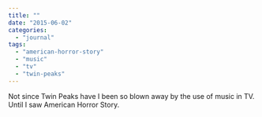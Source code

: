 ```yaml
---
title: ""
date: "2015-06-02"
categories: 
  - "journal"
tags: 
  - "american-horror-story"
  - "music"
  - "tv"
  - "twin-peaks"
---
```


Not since Twin Peaks have I been so blown away by the use of music in TV. Until I saw American Horror Story.
